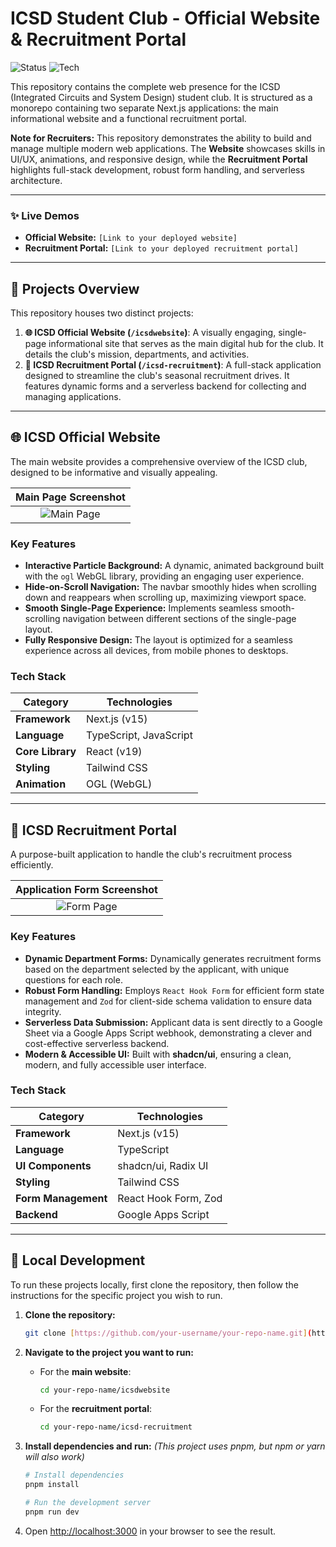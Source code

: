 # ICSD Student Club - Official Website & Recruitment Portal

![Status](https://img.shields.io/badge/status-active-brightgreen)
![Tech](https://img.shields.io/badge/stack-Next.js%20%7C%20TypeScript%20%7C%20Tailwind-blue)

This repository contains the complete web presence for the ICSD (Integrated Circuits and System Design) student club. It is structured as a monorepo containing two separate Next.js applications: the main informational website and a functional recruitment portal.

**Note for Recruiters:** This repository demonstrates the ability to build and manage multiple modern web applications. The **Website** showcases skills in UI/UX, animations, and responsive design, while the **Recruitment Portal** highlights full-stack development, robust form handling, and serverless architecture.

---

### ✨ Live Demos

* **Official Website:** `[Link to your deployed website]`
* **Recruitment Portal:** `[Link to your deployed recruitment portal]`

---

## 🚀 Projects Overview

This repository houses two distinct projects:

1.  **🌐 ICSD Official Website (`/icsdwebsite`)**: A visually engaging, single-page informational site that serves as the main digital hub for the club. It details the club's mission, departments, and activities.
2.  **📝 ICSD Recruitment Portal (`/icsd-recruitment`)**: A full-stack application designed to streamline the club's seasonal recruitment drives. It features dynamic forms and a serverless backend for collecting and managing applications.

---

## 🌐 ICSD Official Website

The main website provides a comprehensive overview of the ICSD club, designed to be informative and visually appealing.

| Main Page Screenshot |
| :------------------: |
| ![Main Page](https://via.placeholder.com/600x375.png?text=Website+Homepage+Screenshot) |

### Key Features

* **Interactive Particle Background:** A dynamic, animated background built with the `ogl` WebGL library, providing an engaging user experience.
* **Hide-on-Scroll Navigation:** The navbar smoothly hides when scrolling down and reappears when scrolling up, maximizing viewport space.
* **Smooth Single-Page Experience:** Implements seamless smooth-scrolling navigation between different sections of the single-page layout.
* **Fully Responsive Design:** The layout is optimized for a seamless experience across all devices, from mobile phones to desktops.

### Tech Stack

| Category | Technologies |
|---|---|
| **Framework** | Next.js (v15) |
| **Language** | TypeScript, JavaScript |
| **Core Library** | React (v19) |
| **Styling** | Tailwind CSS |
| **Animation** | OGL (WebGL) |

---

## 📝 ICSD Recruitment Portal

A purpose-built application to handle the club's recruitment process efficiently.

| Application Form Screenshot |
| :-------------------------: |
| ![Form Page](https://via.placeholder.com/600x375.png?text=Recruitment+Form+Screenshot) |

### Key Features

* **Dynamic Department Forms:** Dynamically generates recruitment forms based on the department selected by the applicant, with unique questions for each role.
* **Robust Form Handling:** Employs `React Hook Form` for efficient form state management and `Zod` for client-side schema validation to ensure data integrity.
* **Serverless Data Submission:** Applicant data is sent directly to a Google Sheet via a Google Apps Script webhook, demonstrating a clever and cost-effective serverless backend.
* **Modern & Accessible UI:** Built with **shadcn/ui**, ensuring a clean, modern, and fully accessible user interface.

### Tech Stack

| Category | Technologies |
|---|---|
| **Framework** | Next.js (v15) |
| **Language** | TypeScript |
| **UI Components** | shadcn/ui, Radix UI |
| **Styling** | Tailwind CSS |
| **Form Management**| React Hook Form, Zod |
| **Backend** | Google Apps Script |

---

## 📂 Local Development

To run these projects locally, first clone the repository, then follow the instructions for the specific project you wish to run.

1.  **Clone the repository:**
    ```bash
    git clone [https://github.com/your-username/your-repo-name.git](https://github.com/your-username/your-repo-name.git)
    ```

2.  **Navigate to the project you want to run:**

    * For the **main website**:
        ```bash
        cd your-repo-name/icsdwebsite
        ```
    * For the **recruitment portal**:
        ```bash
        cd your-repo-name/icsd-recruitment
        ```

3.  **Install dependencies and run:**
    *(This project uses pnpm, but npm or yarn will also work)*
    ```bash
    # Install dependencies
    pnpm install

    # Run the development server
    pnpm run dev
    ```

4.  Open [http://localhost:3000](http://localhost:3000) in your browser to see the result.
